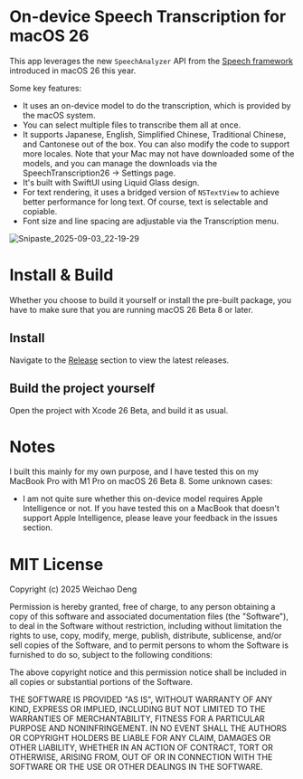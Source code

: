 # On-device Speech Transcription for macOS 26

This app leverages the new `SpeechAnalyzer` API from the [Speech framework](https://developer.apple.com/documentation/speech/bringing-advanced-speech-to-text-capabilities-to-your-app?changes=_1) introduced in macOS 26 this year.

Some key features:

- It uses an on-device model to do the transcription, which is provided by the macOS system.
- You can select multiple files to transcribe them all at once.
- It supports Japanese, English, Simplified Chinese, Traditional Chinese, and Cantonese out of the box. You can also modify the code to support more locales. Note that your Mac may not have downloaded some of the models, and you can manage the downloads via the SpeechTranscription26 -> Settings page.
- It's built with SwiftUI using Liquid Glass design.
- For text rendering, it uses a bridged version of `NSTextView` to achieve better performance for long text. Of course, text is selectable and copiable.
- Font size and line spacing are adjustable via the Transcription menu.

![Snipaste_2025-09-03_22-19-29](https://github.com/user-attachments/assets/e4a53466-be3c-45a8-b4fc-7c96c7a2be37)

# Install & Build

Whether you choose to build it yourself or install the pre-built package, you have to make sure that you are running macOS 26 Beta 8 or later.

## Install

Navigate to the [Release](https://github.com/JuniperPhoton/SpeechTranscription/releases) section to view the latest releases.

## Build the project yourself

Open the project with Xcode 26 Beta, and build it as usual.

# Notes

I built this mainly for my own purpose, and I have tested this on my MacBook Pro with M1 Pro on macOS 26 Beta 8. Some unknown cases:

- I am not quite sure whether this on-device model requires Apple Intelligence or not. If you have tested this on a MacBook that doesn't support Apple Intelligence, please leave your feedback in the issues section.

# MIT License

Copyright (c) 2025 Weichao Deng

Permission is hereby granted, free of charge, to any person obtaining a copy
of this software and associated documentation files (the "Software"), to deal
in the Software without restriction, including without limitation the rights
to use, copy, modify, merge, publish, distribute, sublicense, and/or sell
copies of the Software, and to permit persons to whom the Software is
furnished to do so, subject to the following conditions:

The above copyright notice and this permission notice shall be included in all
copies or substantial portions of the Software.

THE SOFTWARE IS PROVIDED "AS IS", WITHOUT WARRANTY OF ANY KIND, EXPRESS OR
IMPLIED, INCLUDING BUT NOT LIMITED TO THE WARRANTIES OF MERCHANTABILITY,
FITNESS FOR A PARTICULAR PURPOSE AND NONINFRINGEMENT. IN NO EVENT SHALL THE
AUTHORS OR COPYRIGHT HOLDERS BE LIABLE FOR ANY CLAIM, DAMAGES OR OTHER
LIABILITY, WHETHER IN AN ACTION OF CONTRACT, TORT OR OTHERWISE, ARISING FROM,
OUT OF OR IN CONNECTION WITH THE SOFTWARE OR THE USE OR OTHER DEALINGS IN THE
SOFTWARE.
